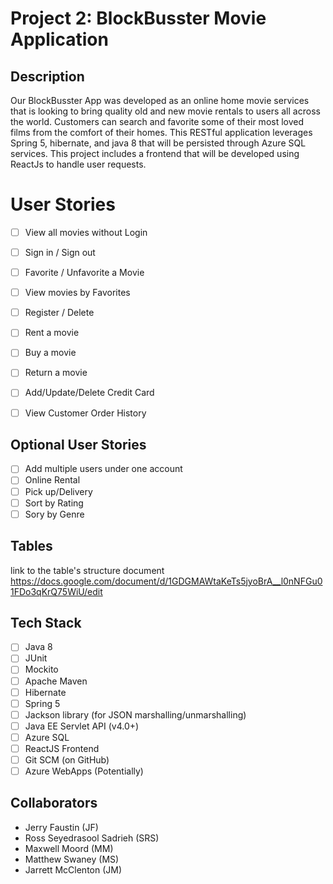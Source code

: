 # **Project 2:** BlockBusster Movie Application

## Description

Our BlockBusster App was developed as an online home movie services that is looking to bring quality old and new movie rentals to users all across the world. Customers 
can search and favorite some of their most loved films from the comfort of their homes. This RESTful application leverages Spring 5, hibernate, and java 8 that will be persisted through Azure SQL services. This project includes a frontend that will be developed using ReactJs to handle
user requests.

# User Stories

-   [ ] View all movies without Login
-   [ ] Sign in / Sign out
-   [ ] Favorite / Unfavorite a Movie
-   [ ] View movies by Favorites
-   [ ] Register / Delete
-   [ ] Rent a movie
-   [ ] Buy a movie
-   [ ] Return a movie
-   [ ] Add/Update/Delete Credit Card
-   [ ] View Customer Order History


## Optional User Stories

- [ ] Add multiple users under one account
- [ ] Online Rental
- [ ] Pick up/Delivery
- [ ] Sort by Rating
- [ ] Sory by Genre

## Tables
link to the table's structure document
https://docs.google.com/document/d/1GDGMAWtaKeTs5jyoBrA__l0nNFGu01FDo3qKrQ75WiU/edit

## Tech Stack

-   [ ] Java 8
-   [ ] JUnit
-   [ ] Mockito
-   [ ] Apache Maven
-   [ ] Hibernate
-   [ ] Spring 5
-   [ ] Jackson library (for JSON marshalling/unmarshalling)
-   [ ] Java EE Servlet API (v4.0+)
-   [ ] Azure SQL
-   [ ] ReactJS Frontend
-   [ ] Git SCM (on GitHub)
-   [ ] Azure WebApps (Potentially)

## Collaborators
- Jerry Faustin (JF)
- Ross Seyedrasool Sadrieh (SRS)
- Maxwell Moord (MM)
- Matthew Swaney (MS)
- Jarrett McClenton (JM)
